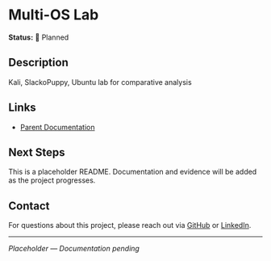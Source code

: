 # Multi-OS Lab

**Status:** 🔵 Planned

## Description

Kali, SlackoPuppy, Ubuntu lab for comparative analysis

## Links

- [Parent Documentation](../../../README.md)

## Next Steps

This is a placeholder README. Documentation and evidence will be added as the project progresses.

## Contact

For questions about this project, please reach out via [GitHub](https://github.com/sams-jackson) or [LinkedIn](https://www.linkedin.com/in/sams-jackson).

---
*Placeholder — Documentation pending*
